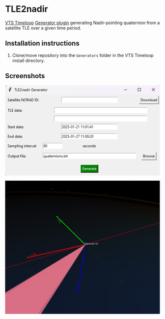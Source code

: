 

# TLE2nadir

[VTS Timeloop](https://timeloop.fr/vts/) [Generator plugin](https://timeloop.fr/static/doc/manual/pages/Data_generators_in_VTS/index.html) generating Nadir-pointing quaternion from a satellite TLE over a given time period.

## Installation instructions

1. Clone/move repository into the `Generators` folder in the VTS Timeloop install directory.

## Screenshots

![GUI screenshot](doc/img/gui.png)

![Visualisation](doc/img/vectors.png)
